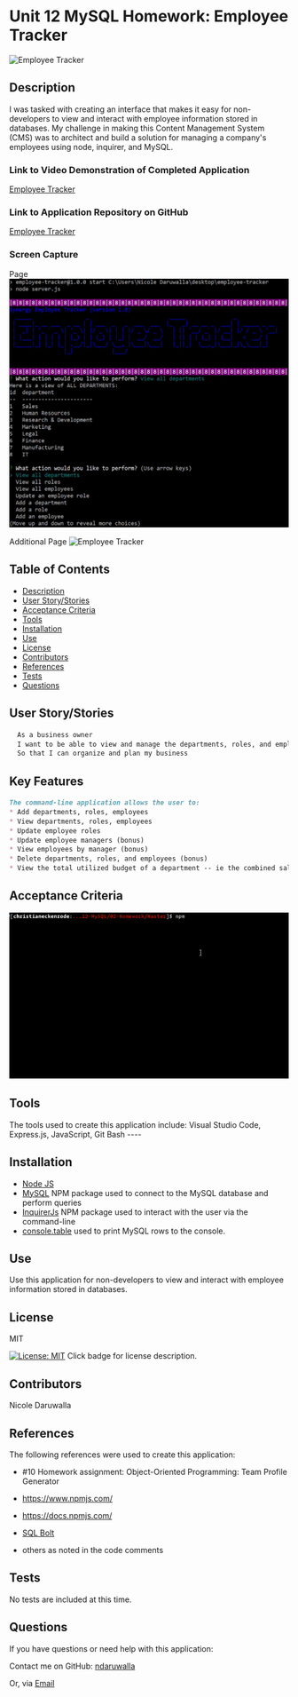 # Unit 12 MySQL Homework: Employee Tracker
![Employee Tracker](./assets/img/people.png)
<!-- insert image of people above png or jpg -->

  ## Description
  I was tasked with creating an interface that makes it easy for non-developers to view and interact with employee information stored in databases. My challenge in making this Content Management System (CMS) was to architect and build a solution for managing a company's employees using node, inquirer, and MySQL.

  ### Link to Video Demonstration of Completed Application 
  [Employee Tracker](https://youtubeLINKENTERHERE.com/)
  <!-- enter youtube link after recording -->

  ### Link to Application Repository on GitHub 
  [Employee Tracker](https://github.com/NDaruwalla/employee-tracker)

  ### Screen Capture
  Page
  ![Employee Tracker](./assets/img/employee-tracker.jpg)

  Additional Page
  ![Employee Tracker](./assets/img/employee-tracker2.jpg)


  ## Table of Contents
  - [Description](#description)
  - [User Story/Stories](#story)
  - [Acceptance Criteria](#criteria)
  - [Tools](#tools)
  - [Installation](#installation)
  - [Use](#use)
  - [License](#license)
  - [Contributors](#contributors)
  - [References](#references)
  - [Tests](#tests)
  - [Questions](#questions)

  ## User Story/Stories
  ```md
    As a business owner
    I want to be able to view and manage the departments, roles, and employees in my company
    So that I can organize and plan my business
  ```

  ## Key Features
  ```md
  The command-line application allows the user to:
  * Add departments, roles, employees
  * View departments, roles, employees
  * Update employee roles
  * Update employee managers (bonus)
  * View employees by manager (bonus)
  * Delete departments, roles, and employees (bonus)
  * View the total utilized budget of a department -- ie the combined salaries of all employees in that department (bonus)
   ```
  ## Acceptance Criteria
   ![Sample Employee Tracker Provided With Assignment](Assets/employee-tracker.gif)

  ## Tools
  The tools used to create this application include: Visual Studio Code, Express.js, JavaScript, Git Bash ----

  ## Installation

  * [Node JS](https://nodejs.org/en/download/)
  * [MySQL](https://www.npmjs.com/package/mysql) NPM package used to connect to the MySQL database and perform queries
  * [InquirerJs](https://www.npmjs.com/package/inquirer/v/0.2.3) NPM package used to interact with the user via the command-line
  * [console.table](https://www.npmjs.com/package/console.table) used to print MySQL rows to the console.


  ## Use
  Use this application for non-developers to view and interact with employee information stored in databases.


  ## License
  MIT
  
  [![License: MIT](https://img.shields.io/badge/License-MIT-yellow.svg)](https://opensource.org/licenses/MIT)  Click badge for license description.
  
  ## Contributors
  Nicole Daruwalla 

  ## References
  The following references were used to create this application: 
  * #10 Homework assignment: Object-Oriented Programming: Team Profile Generator
  * https://www.npmjs.com/
  * https://docs.npmjs.com/
  * [SQL Bolt](https://sqlbolt.com/)

  * others as noted in the code comments


  ## Tests
  No tests are included at this time.

  ## Questions
  If you have questions or need help with this application:

  Contact me on GitHub:
  [ndaruwalla](https://github.com/ndaruwalla)
 
  Or, via [Email](mailto:nicole.daruwalla@gmail.com)


